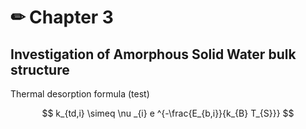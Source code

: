 # &#9999; **Chapter 3**

## Investigation of Amorphous Solid Water bulk structure


Thermal desorption formula (test)

$$
k_{td,i} \simeq  \nu _{i} e ^{-\frac{E_{b,i}}{k_{B} T_{S}}}
$$
